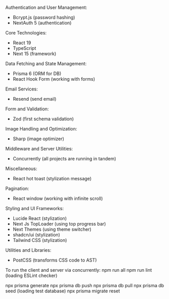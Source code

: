 Authentication and User Management:
- Bcrypt.js (password hashing)
- NextAuth 5 (authentication)

Core Technologies:
- React 19
- TypeScript
- Next 15 (framework)

Data Fetching and State Management:
- Prisma 6 (ORM for DB)
- React Hook Form (working with forms)

Email Services:
- Resend (send email)

Form and Validation:
- Zod (first schema validation)

Image Handling and Optimization:
- Sharp (image optimizer)

Middleware and Server Utilities:
- Concurrently (all projects are running in tandem)

Miscellaneous:
- React hot toast (stylization message)

Pagination:
- React window (working with infinite scroll)

Styling and UI Frameworks:
- Lucide React (stylization)
- Next Js TopLoader (using top progress bar)
- Next Themes (using theme switcher)
- shadcn/ui (stylization)
- Tailwind CSS (stylization)

Utilities and Libraries:
- PostCSS (transforms CSS code to AST)


To run the client and server via concurrently:
npm run all
npm run lint (loading ESLint checker)

npx prisma generate
npx prisma db push
npx prisma db pull
npx prisma db seed (loading test database)
npx prisma migrate reset